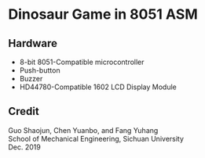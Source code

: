 # Dinosaur Game in 8051 ASM

## Hardware

* 8-bit 8051-Compatible microcontroller
* Push-button
* Buzzer
* HD44780-Compatible 1602 LCD Display Module

## Credit

Guo Shaojun, Chen Yuanbo, and Fang Yuhang  
School of Mechanical Engineering, Sichuan University  
Dec. 2019  
